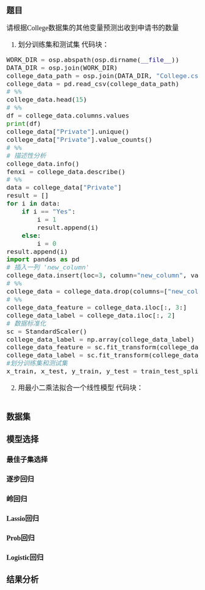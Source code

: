 ## 题目
<font size="4"><font face ="宋体">请根据College数据集的其他变量预测出收到申请书的数量
1. <font size="4"><font face ="宋体">划分训练集和测试集
代码块：
~~~python
WORK_DIR = osp.abspath(osp.dirname(__file__))
DATA_DIR = osp.join(WORK_DIR)
college_data_path = osp.join(DATA_DIR, "College.csv")
college_data = pd.read_csv(college_data_path)
# %%
college_data.head(15)
# %%
df = college_data.columns.values
print(df)
college_data["Private"].unique()
college_data["Private"].value_counts()
# %%
# 描述性分析
college_data.info()
fenxi = college_data.describe()
# %%
data = college_data["Private"]
result = []
for i in data:
	if i == "Yes":
		i = 1
		result.append(i)
	else:
		i = 0
result.append(i)
import pandas as pd
# 插入一列 'new_column'
college_data.insert(loc=3, column="new_column", value=pd.DataFrame(result))
# %%
college_data = college_data.drop(columns=["new_column"])
# %%
college_data_feature = college_data.iloc[:, 3:]
college_data_label = college_data.iloc[:, 2]
# 数据标准化
sc = StandardScaler()
college_data_label = np.array(college_data_label)
college_data_feature = sc.fit_transform(college_data_feature)
college_data_label = sc.fit_transform(college_data_label.reshape(-1, 1)).flatten()
#划分训练集和测试集
x_train, x_test, y_train, y_test = train_test_split(college_data_feature, college_data_label, test_size=0.3, random_state=123)
~~~
</pre>

2.  <font size="4"><font face ="宋体">用最小二乘法拟合一个线性模型
代码块：
~~~python

~~~

### 数据集

### 模型选择

#### 最佳子集选择

#### 逐步回归
#### 岭回归
#### Lassio回归
#### Prob回归
#### Logistic回归
### 结果分析
